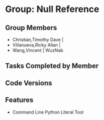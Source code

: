 # Group: Null Reference
## Group Members
- Christian,Timothy Dave |
- Villanueva,Ricky Allan  |
- Wang,Vincent | WuzNab

## Tasks Completed by Member

## Code Versions

## Features
- Command Line Python Literal Tool